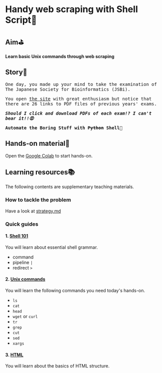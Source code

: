 # Handy web scraping with Shell Script🍰

## Aim⛳

**Learn basic Unix commands through web scraping**

## Story📖
<samp>

One day, you made up your mind to take the examination of The Japanese Society for Bioinformatics (JSBi).

You open [the site](https://www.jsbi.org/activity/nintei/sankou_mondai_kako/) with great enthusiasm but notice that there are 26 links to PDF files of previous years' exams.

***Should I click and download PDFs of each exam!? I can't bear it!!😡***

**Automate the Boring Stuff with ~~Python~~ Shell🐚**

</samp>

## Hands-on material🎹

Open the [Google Colab](https://colab.research.google.com/drive/1MXc-1M90WgUC6qrTKnB9ykdCCgfZglEL?usp=sharing) to start hands-on.

## Learning resources📚

The following contents are supplementary teaching materials.

### How to tackle the problem

Have a look at [strategy.md](https://github.com/akikuno/TBA-20221108/blob/main/contents/strategy.md)

### Quick guides
#### 1. [Shell 101](https://github.com/akikuno/TBA-20221108/blob/main/contents/015-shellscript.md)

You will learn about essential shell grammar.

- command
- pipeline `|`
- redirect `>`

#### 2. [Unix commands](https://github.com/akikuno/TBA-20221108/blob/main/contents/025-unix-commands.md)

You will learn the following commands you need today's hands-on.

- `ls`
- `cat`
- `head`
- `wget` or `curl`
- `tr`
- `grep`
- `cut`
- `sed`
- `xargs`

#### 3. [HTML](https://github.com/akikuno/TBA-20221108/blob/main/contents/035-html.md)

You will learn about the basics of HTML structure.
